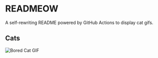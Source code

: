 # READMEOW

A self-rewriting README powered by GitHub Actions to display cat gifs.

## Cats

![Bored Cat GIF](https://media3.giphy.com/media/v1.Y2lkPTlhY2QwMmRhOXp4MG5rMXMyZDFzYzB5Y3Z4cmEwYzQ0em4xaHh4NHg4ajV5bG5yeiZlcD12MV9naWZzX3NlYXJjaCZjdD1n/mlvseq9yvZhba/200.gif)
